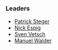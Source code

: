 ### Leaders

* [Patrick Steger](mailto://padi.steger@owasp.org)
* [Nick Espig](mailto://nick.espig@owasp.org)
* [Sven Vetsch](mailto://sven.vetsch@owasp.org)
* [Manuel Walder](mailto:manuel.walder@owasp.org)
